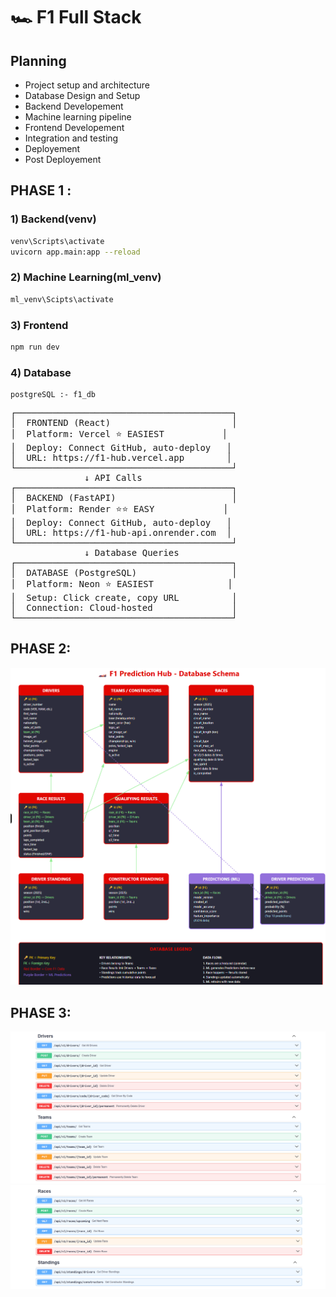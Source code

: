 # 🏎️ F1 Full Stack

## Planning
- Project setup and architecture
- Database Design and Setup
- Backend Developement
- Machine learning pipeline
- Frontend Developement
- Integration and testing
- Deployement
- Post Deployement

## PHASE 1 :

### 1) Backend(venv)

```bash
venv\Scripts\activate
uvicorn app.main:app --reload
```

### 2) Machine Learning(ml_venv)

```bash
ml_venv\Scipts\activate
```

### 3) Frontend
```bash
npm run dev
```

### 4) Database

    postgreSQL :- f1_db
<pre>
┌─────────────────────────────────────────┐
│  FRONTEND (React)                       │
│  Platform: Vercel ⭐ EASIEST           │
│  Deploy: Connect GitHub, auto-deploy   │
│  URL: https://f1-hub.vercel.app        │
└─────────────────────────────────────────┘
              ↓ API Calls
┌─────────────────────────────────────────┐
│  BACKEND (FastAPI)                      │
│  Platform: Render ⭐⭐ EASY             │
│  Deploy: Connect GitHub, auto-deploy   │
│  URL: https://f1-hub-api.onrender.com  │
└─────────────────────────────────────────┘
              ↓ Database Queries
┌─────────────────────────────────────────┐
│  DATABASE (PostgreSQL)                  │
│  Platform: Neon ⭐ EASIEST              │
│  Setup: Click create, copy URL          │
│  Connection: Cloud-hosted               │
└─────────────────────────────────────────┘
</pre>

## PHASE 2:

![!\[alt text\](docs\image.png)](image.png)

## PHASE 3:

![alt text](image-1.png)
![alt text](image-2.png)